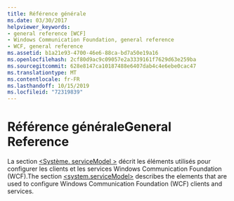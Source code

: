 ```yaml
---
title: Référence générale
ms.date: 03/30/2017
helpviewer_keywords:
- general reference [WCF]
- Windows Communication Foundation, general reference
- WCF, general reference
ms.assetid: b1a21e93-4700-46e6-88ca-bd7a50e19a16
ms.openlocfilehash: 2cf80d9ac9c09057e2a3339161f7629d63e259ba
ms.sourcegitcommit: 628e8147ca10187488e6407dab4c4e6ebe0cac47
ms.translationtype: MT
ms.contentlocale: fr-FR
ms.lasthandoff: 10/15/2019
ms.locfileid: "72319839"
---
```

# <a name="general-reference"></a><span data-ttu-id="97f28-102">Référence générale</span><span class="sxs-lookup"><span data-stu-id="97f28-102">General Reference</span></span>
<span data-ttu-id="97f28-103">La section [\<Système. serviceModel >](../configure-apps/file-schema/wcf/system-servicemodel.md) décrit les éléments utilisés pour configurer les clients et les services Windows Communication Foundation (WCF).</span><span class="sxs-lookup"><span data-stu-id="97f28-103">The section [\<system.serviceModel>](../configure-apps/file-schema/wcf/system-servicemodel.md) describes the elements that are used to configure Windows Communication Foundation (WCF) clients and services.</span></span>
